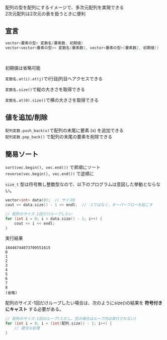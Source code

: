 配列の型を配列にするイメージで、多次元配列を実現できる<br>
2次元配列は2次元の表を扱うときに便利<br>

## 宣言
```c++
vector<要素の型> 変数名(要素数, 初期値)
vector<vector<要素の型>> 変数名(要素数1, vector<要素の型>(要素数2, 初期値))
```
<br>

初期値は省略可能
<br>

`変数名.at(i).at(j)`でi行目j列目へアクセスできる
<br>

`変数名.size()`で縦の大きさを取得できる
<br>

`変数名.at(0).size()`で横の大きさを取得できる
<br>

## 値を追加/削除
`配列変数.push_back(x)`で配列の末尾に要素 (x) を追加できる<br>
`配列変数.pop_back()` で配列の末尾の要素を削除できる
<br>

## 簡易ソート
 `sort(vec.begin(), vec.end())` で昇順にソート<br>
 `reverse(vec.begin(), vec.end())` で逆順に
<br>

`size_t` 型は符号無し整数型なので、以下のプログラムは意図した挙動とならない。
```c++
vector<int> data(0);  // サイズ0
cout << data.size() - 1 << endl;  // -1ではなく、オーバーフローを起こす

// 配列のサイズ-1回だけループしたい
for (int i = 0; i < data.size() - 1; i++) {
    cout << i << endl;
}
```
実行結果
```
18446744073709551615
0
1
2
3
4
5
6
7
8
(省略)
```
配列のサイズ-1回だけループしたい場合は、次のようにsize()の結果を __符号付きにキャスト__ する必要がある。
```c++
// 配列のサイズ-1回のループ(ただし、空の場合はループ内は実行されない)
for (int i = 0; i < (int)配列.size() - 1; i++) {
    // 適当な処理
}
```
